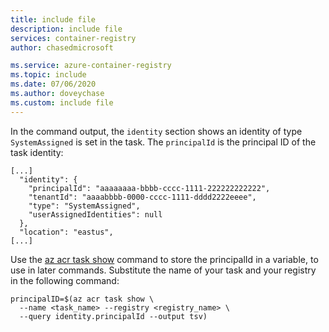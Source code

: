 ```yaml
---
title: include file
description: include file
services: container-registry
author: chasedmicrosoft

ms.service: azure-container-registry
ms.topic: include
ms.date: 07/06/2020
ms.author: doveychase
ms.custom: include file
---
```

In the command output, the `identity` section shows an identity of type `SystemAssigned` is set in the task. The `principalId` is the principal ID of the task identity:

```console
[...]
  "identity": {
    "principalId": "aaaaaaaa-bbbb-cccc-1111-222222222222",
    "tenantId": "aaaabbbb-0000-cccc-1111-dddd2222eeee",
    "type": "SystemAssigned",
    "userAssignedIdentities": null
  },
  "location": "eastus",
[...]
``` 
Use the [az acr task show][az-acr-task-show] command to store the principalId in a variable, to use in later commands. Substitute the name of your task and your registry in the following command:

```azurecli
principalID=$(az acr task show \
  --name <task_name> --registry <registry_name> \
  --query identity.principalId --output tsv)
```

<!-- LINKS - Internal -->
[az-acr-task-show]: /cli/azure/acr/task#az_acr_task_show
